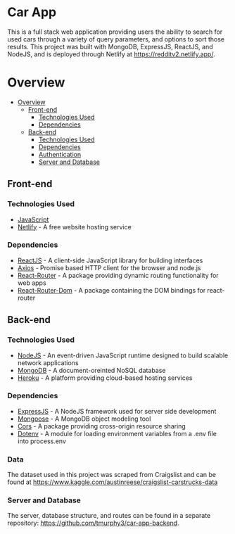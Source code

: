 # Car App

This is a full stack web application providing users the ability to search for used cars through a variety of query parameters, and options to sort those results. This project was built with MongoDB, ExpressJS, ReactJS, and NodeJS, and is deployed through Netlify at https://redditv2.netlify.app/.

# Overview

- [Overview](#overview)
  - [Front-end](#front-end)
    - [Technologies Used](#technologies-used)
    - [Dependencies](#dependencies)
  - [Back-end](#back-end)
    - [Technologies Used](#technologies-used-1)
    - [Dependencies](#dependencies-1)
    - [Authentication](#authentication)
    - [Server and Database](#server-and-database)

## Front-end

### Technologies Used

- [JavaScript](https://www.javascript.com/)
- [Netlify](https://www.netlify.com/) - A free website hosting service

### Dependencies

- [ReactJS](https://reactjs.org/) - A client-side JavaScript library for building interfaces
- [Axios](https://www.npmjs.com/package/axios) - Promise based HTTP client for the browser and node.js
- [React-Router](https://www.npmjs.com/package/react-router) - A package providing dynamic routing functionality for web apps
- [React-Router-Dom](https://www.npmjs.com/package/react-router-dom) - A package containing the DOM bindings for react-router

## Back-end 

### Technologies Used

- [NodeJS](https://nodejs.org/en/) - An event-driven JavaScript runtime designed to build scalable network applications
- [MongoDB](https://www.mongodb.com/) - A document-oreinted NoSQL database
- [Heroku](https://www.heroku.com/) - A platform providing cloud-based hosting services

### Dependencies

- [ExpressJS](https://expressjs.com/) - A NodeJS framework used for server side development
- [Mongoose](https://www.npmjs.com/package/mongoose) - A MongoDB object modeling tool
- [Cors](https://www.npmjs.com/package/cors) - A package providing cross-origin resource sharing
- [Dotenv](https://www.npmjs.com/package/dotenv) - A module for loading environment variables from a .env file into process.env

### Data

The dataset used in this project was scraped from Craigslist and can be found at https://www.kaggle.com/austinreese/craigslist-carstrucks-data

### Server and Database

The server, database structure, and routes can be found in a separate repository: https://github.com/tmurphy3/car-app-backend.

